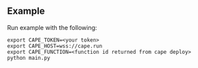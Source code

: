 ## Example

Run example with the following:

```
export CAPE_TOKEN=<your token>
export CAPE_HOST=wss://cape.run
export CAPE_FUNCTION=<function id returned from cape deploy>
python main.py
```
